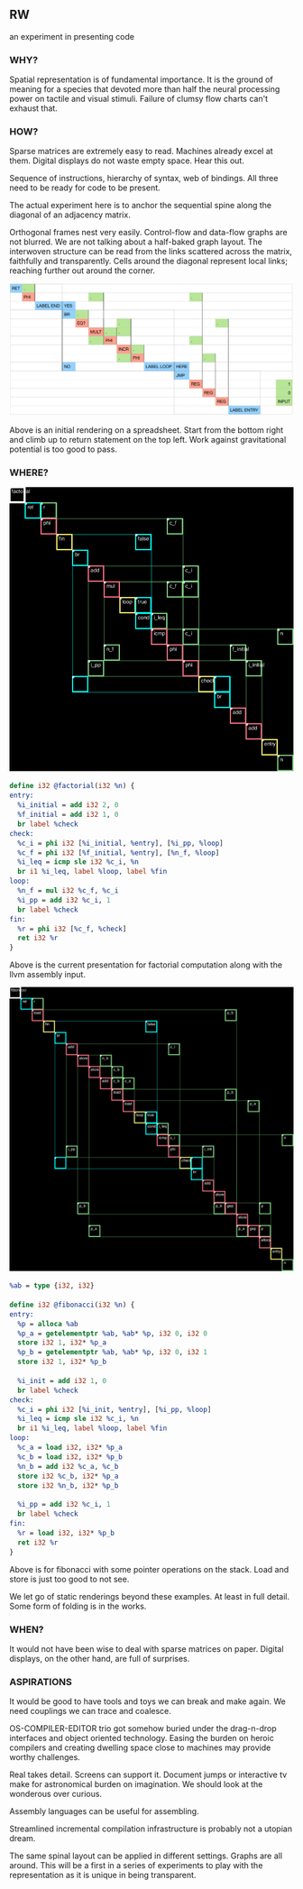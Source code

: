 ## RW

an experiment in presenting code

### WHY?

Spatial representation is of fundamental importance. It is the ground of meaning for a species that devoted more than half the neural processing power on tactile and visual stimuli. Failure of clumsy flow charts can't exhaust that.

### HOW?

Sparse matrices are extremely easy to read. Machines already excel at them. Digital displays do not waste empty space. Hear this out.

Sequence of instructions, hierarchy of syntax, web of bindings. All three need to be ready
for code to be present.

The actual experiment here is to anchor the sequential spine along the diagonal of an adjacency matrix.

Orthogonal frames nest very easily. Control-flow and data-flow graphs are not blurred. We are not talking about a half-baked graph layout. The interwoven structure can be read from the links scattered across the matrix, faithfully and transparently.
Cells around the diagonal represent local links; reaching further out around the corner.

![](images/FactorialRed.png)

Above is an initial rendering on a spreadsheet. Start from the bottom right and climb up to return statement
on the top left. Work against gravitational potential is too good to pass.

### WHERE?

![](images/factorial.png)

```LLVM
define i32 @factorial(i32 %n) {
entry:
  %i_initial = add i32 2, 0
  %f_initial = add i32 1, 0
  br label %check
check:
  %c_i = phi i32 [%i_initial, %entry], [%i_pp, %loop]
  %c_f = phi i32 [%f_initial, %entry], [%n_f, %loop]
  %i_leq = icmp sle i32 %c_i, %n
  br i1 %i_leq, label %loop, label %fin
loop:
  %n_f = mul i32 %c_f, %c_i
  %i_pp = add i32 %c_i, 1
  br label %check
fin:
  %r = phi i32 [%c_f, %check]
  ret i32 %r
}
```
Above is the current presentation for factorial computation along with the llvm assembly input.


![](images/fib_on_stack.png)
```LLVM
%ab = type {i32, i32}

define i32 @fibonacci(i32 %n) {
entry:
  %p = alloca %ab
  %p_a = getelementptr %ab, %ab* %p, i32 0, i32 0
  store i32 1, i32* %p_a
  %p_b = getelementptr %ab, %ab* %p, i32 0, i32 1
  store i32 1, i32* %p_b

  %i_init = add i32 1, 0
  br label %check
check:
  %c_i = phi i32 [%i_init, %entry], [%i_pp, %loop]
  %i_leq = icmp sle i32 %c_i, %n
  br i1 %i_leq, label %loop, label %fin
loop:
  %c_a = load i32, i32* %p_a
  %c_b = load i32, i32* %p_b
  %n_b = add i32 %c_a, %c_b
  store i32 %c_b, i32* %p_a
  store i32 %n_b, i32* %p_b

  %i_pp = add i32 %c_i, 1
  br label %check
fin:
  %r = load i32, i32* %p_b
  ret i32 %r
}
```
Above is for fibonacci with some pointer operations on the stack. Load and store is just too good to not see.

We let go of static renderings beyond these examples. At least in full detail. Some
form of folding is in the works.

### WHEN?

It would not have been wise to deal with sparse matrices on paper. Digital displays, on the other hand, are full of surprises.

### ASPIRATIONS

It would be good to have tools and toys we can break and make again. We need couplings we can trace and coalesce.

OS-COMPILER-EDITOR trio got somehow buried under the drag-n-drop interfaces and object oriented technology.
Easing the burden on heroic compilers and creating dwelling space close to machines may provide worthy challenges.

Real takes detail. Screens can support it. Document jumps or interactive tv make for astronomical burden on imagination. We should look at the wonderous over curious.

Assembly languages can be useful for assembling. 

Streamlined incremental compilation infrastructure is probably not a utopian dream.

The same spinal layout can be applied in different settings. Graphs are all around. This will be a first in a series of experiments to play with the representation as it is unique in being transparent.

